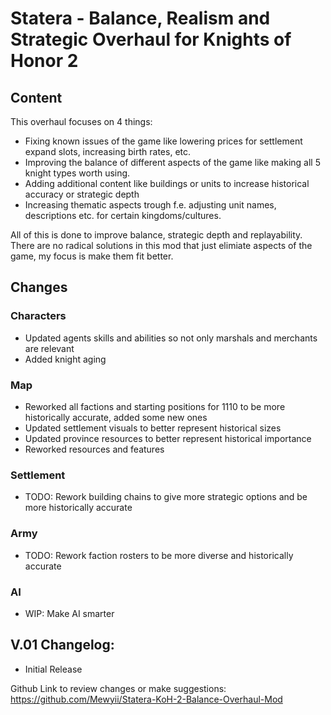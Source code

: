 # Statera - Balance, Realism and Strategic Overhaul for Knights of Honor 2


## Content
This overhaul focuses on 4 things:
- Fixing known issues of the game like lowering prices for settlement expand slots, increasing birth rates, etc.
- Improving the balance of different aspects of the game like making all 5 knight types worth using.
- Adding additional content like buildings or units to increase historical accuracy or strategic depth
- Increasing thematic aspects trough f.e. adjusting unit names, descriptions etc. for certain kingdoms/cultures.

All of this is done to improve balance, strategic depth and replayability.
There are no radical solutions in this mod that just elimiate aspects of the game, my focus is make them fit better.


## Changes

### Characters
- Updated agents skills and abilities so not only marshals and merchants are relevant
- Added knight aging

### Map
- Reworked all factions and starting positions for 1110 to be more historically accurate, added some new ones
- Updated settlement visuals to better represent historical sizes
- Updated province resources to better represent historical importance
- Reworked resources and features

### Settlement
- TODO: Rework building chains to give more strategic options and be more historically accurate

### Army
- TODO: Rework faction rosters to be more diverse and historically accurate

### AI
- WIP: Make AI smarter


## V.01 Changelog:
- Initial Release


Github Link to review changes or make suggestions:
https://github.com/Mewyii/Statera-KoH-2-Balance-Overhaul-Mod